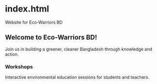 # index.html
Website for Eco-Warriors BD
<h2>Welcome to Eco-Warriors BD!</h2>
<p>Join us in building a greener, cleaner Bangladesh through knowledge and action.</p>
<div class="service">
  <h3>Workshops</h3>
  <p>Interactive environmental education sessions for students and teachers.</p>
</div>
